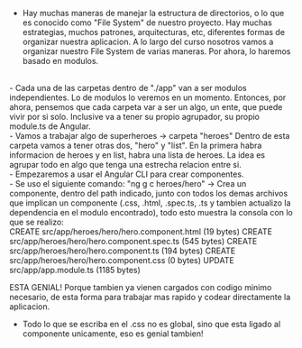 - Hay muchas maneras de manejar la estructura de directorios, o lo que es conocido como "File System" de nuestro proyecto.
  Hay muchas estrategias, muchos patrones, arquitecturas, etc, diferentes formas de organizar nuestra aplicacion.
  A lo largo del curso nosotros vamos a organizar nuestro File System de varias maneras.
  Por ahora, lo haremos basado en modulos.
<br>
- Cada una de las carpetas dentro de "./app" van a ser modulos independientes.
  Lo de modulos lo veremos en un momento. Entonces, por ahora, pensemos que cada carpeta var a ser un algo, un ente, que puede vivir por si solo. Inclusive va a tener su propio agrupador, su propio module.ts de Angular.
<br>
- Vamos a trabajar algo de superheroes -> carpeta "heroes"
  Dentro de esta carpeta vamos a tener otras dos, "hero" y "list". En la primera habra informacion de heroes y en list, habra una lista de heroes. La idea es agrupar todo en algo que tenga una estrecha relacion entre si.
<br>
- Empezaremos a usar el Angular CLI para crear componentes.
<br>
- Se uso el siguiente comando: "ng g c heroes/hero" -> Crea un componente, dentro del path indicado, junto con todos los demas archivos que implican un componente (.css, .html, .spec.ts, .ts y tambien actualizo la dependencia en el modulo encontrado), todo esto muestra la consola con lo que se realizo:
<br>
CREATE src/app/heroes/hero/hero.component.html (19 bytes)
CREATE src/app/heroes/hero/hero.component.spec.ts (545 bytes)
CREATE src/app/heroes/hero/hero.component.ts (194 bytes)
CREATE src/app/heroes/hero/hero.component.css (0 bytes)
UPDATE src/app/app.module.ts (1185 bytes)

ESTA GENIAL! Porque tambien ya vienen cargados con codigo minimo necesario, de esta forma para trabajar mas rapido y codear directamente la aplicacion.

- Todo lo que se escriba en el .css no es global, sino que esta ligado al componente unicamente, eso es genial tambien!
